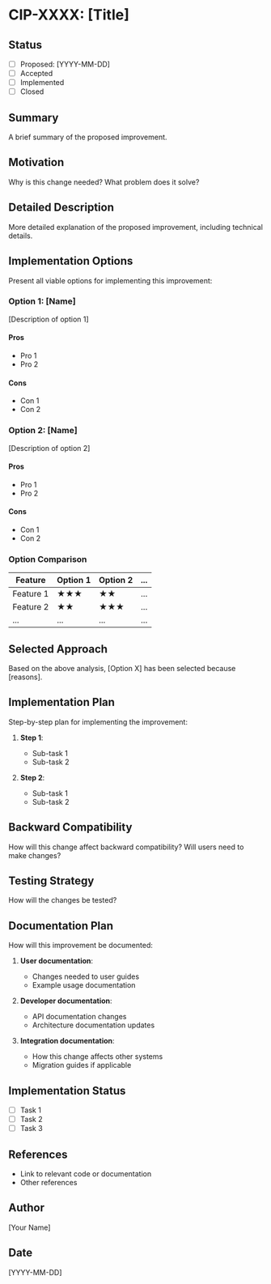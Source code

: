 # CIP-XXXX: [Title]

## Status

- [ ] Proposed: [YYYY-MM-DD]
- [ ] Accepted
- [ ] Implemented
- [ ] Closed

## Summary
A brief summary of the proposed improvement.

## Motivation
Why is this change needed? What problem does it solve?

## Detailed Description
More detailed explanation of the proposed improvement, including technical details.

## Implementation Options

Present all viable options for implementing this improvement:

### Option 1: [Name]

[Description of option 1]

#### Pros
- Pro 1
- Pro 2

#### Cons
- Con 1
- Con 2

### Option 2: [Name]

[Description of option 2]

#### Pros
- Pro 1
- Pro 2

#### Cons
- Con 1
- Con 2

### Option Comparison

| Feature | Option 1 | Option 2 | ... |
|---------|----------|----------|-----|
| Feature 1 | ★★★ | ★★ | ... |
| Feature 2 | ★★ | ★★★ | ... |
| ... | ... | ... | ... |

## Selected Approach

Based on the above analysis, [Option X] has been selected because [reasons].

## Implementation Plan
Step-by-step plan for implementing the improvement:

1. **Step 1**:
   - Sub-task 1
   - Sub-task 2

2. **Step 2**:
   - Sub-task 1
   - Sub-task 2

## Backward Compatibility
How will this change affect backward compatibility? Will users need to make changes?

## Testing Strategy
How will the changes be tested?

## Documentation Plan

How will this improvement be documented:

1. **User documentation**:
   - Changes needed to user guides
   - Example usage documentation

2. **Developer documentation**:
   - API documentation changes
   - Architecture documentation updates

3. **Integration documentation**:
   - How this change affects other systems
   - Migration guides if applicable

## Implementation Status
- [ ] Task 1
- [ ] Task 2
- [ ] Task 3

## References
- Link to relevant code or documentation
- Other references

## Author
[Your Name]

## Date
[YYYY-MM-DD] 
